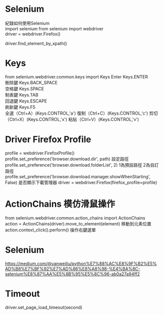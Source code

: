# Selenium
紀錄如何使用Selenium  
import selenium
from selenium import webdriver  
driver = webdriver.Firefox()  

driver.find_element_by_xpath()

# Keys  
from selenium.webdriver.common.keys import Keys
Enter Keys.ENTER  
刪除鍵 Keys.BACK_SPACE  
空格鍵 Keys.SPACE  
制表鍵 Keys.TAB  
回退鍵 Keys.ESCAPE  
刷新鍵 Keys.F5  
全選（Ctrl+A）(Keys.CONTROL,'a')
復制（Ctrl+C）(Keys.CONTROL,'c')
剪切（Ctrl+X）(Keys.CONTROL,'x')
粘貼（Ctrl+V）(Keys.CONTROL,'v')


# Driver Firefox Profile

profile = webdriver.FirefoxProfile()  
profile.set_preference('browser.download.dir', path)  設定路徑  
profile.set_preference('browser.download.folderList', 2)  1為預設路徑   2為自訂路徑  
profile.set_preference('browser.download.manager.showWhenStarting', False)  是否顯示下載管理器
driver = webdriver.Firefox(firefox_profile=profile)

# ActionChains 模仿滑鼠操作

from selenium.webdriver.common.action_chains import ActionChains  
action = ActionChains(driver).move_to_element(element)  移動到元素位置  
action.context_click().perform()  操作右鍵選單  


# Selenium  
https://medium.com/@yanweiliu/python%E7%88%AC%E8%9F%B2%E5%AD%B8%E7%BF%92%E7%AD%86%E8%A8%98-%E4%BA%8C-selenium%E8%87%AA%E5%8B%95%E5%8C%96-ab0a27a94ff2  

# Timeout  
driver.set_page_load_timeout(second)  
